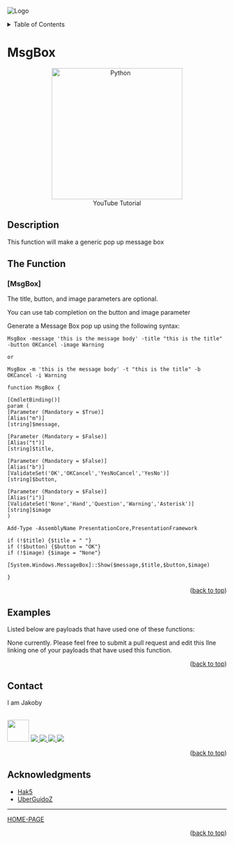 ![Logo](https://github.com/I-Am-Jakoby/hak5-submissions/blob/main/Assets/logo-170-px.png?raw=true)

<!-- TABLE OF CONTENTS -->
<details>
  <summary>Table of Contents</summary>
  <ol>
    <li><a href="#Description">Description</a></li>
    <li><a href="#The-Function">The Function</a></li>
    <li><a href="#Examples">Examples</a></li>
    <li><a href="#Contact">Contact</a></li>
    <li><a href="#Acknowledgments">Acknowledgments</a></li>
  </ol>
</details>

# MsgBox

<p align="center">
      <a href="https://www.youtube.com/watch?v=pQiwKUMK2x4">
        <img src=https://i.ytimg.com/vi/pQiwKUMK2x4/hqdefault.jpg width="300" alt="Python" />
      </a>
      <br>YouTube Tutorial	
</p>

## Description

This function will make a generic pop up message box 

## The Function

### [MsgBox] 

The title, button, and image parameters are optional.

You can use tab completion on the button and image parameter

Generate a Message Box pop up using the following syntax: 

 ```
MsgBox -message 'this is the message body' -title "this is the title" -button OKCancel -image Warning

or

MsgBox -m 'this is the message body' -t "this is the title" -b OKCancel -i Warning
```

```
function MsgBox {

[CmdletBinding()]
param (	
[Parameter (Mandatory = $True)]
[Alias("m")]
[string]$message,

[Parameter (Mandatory = $False)]
[Alias("t")]
[string]$title,

[Parameter (Mandatory = $False)]
[Alias("b")]
[ValidateSet('OK','OKCancel','YesNoCancel','YesNo')]
[string]$button,

[Parameter (Mandatory = $False)]
[Alias("i")]
[ValidateSet('None','Hand','Question','Warning','Asterisk')]
[string]$image
)

Add-Type -AssemblyName PresentationCore,PresentationFramework

if (!$title) {$title = " "}
if (!$button) {$button = "OK"}
if (!$image) {$image = "None"}

[System.Windows.MessageBox]::Show($message,$title,$button,$image)

}
```

<p align="right">(<a href="#top">back to top</a>)</p>


## Examples 
[//]: # (Examples of scripts that have used your function) 
Listed below are payloads that have used one of these functions:

None currently. Please feel free to submit a pull request and edit this llne linking one of your payloads that have used this function.


<p align="right">(<a href="#top">back to top</a>)</p>

<!-- CONTACT -->
## Contact

I am Jakoby
  <p><br/>

  <img src="https://media.giphy.com/media/VgCDAzcKvsR6OM0uWg/giphy.gif" width="50"> 

  <a href="https://github.com/I-Am-Jakoby/">
    <img src="https://img.shields.io/badge/GitHub-I--Am--Jakoby-blue">
  </a>

  <a href="https://www.instagram.com/i_am_jakoby/">
    <img src="https://img.shields.io/badge/Instagram-i__am__jakoby-red">
  </a>

  <a href="https://twitter.com/I_Am_Jakoby/">
    <img src="https://img.shields.io/badge/Twitter-I__Am__Jakoby-blue">
  </a>

  <a href="https://www.youtube.com/c/IamJakoby/">
    <img src="https://img.shields.io/badge/YouTube-I_am_Jakoby-red">
  </a>

</p>



<p align="right">(<a href="#top">back to top</a>)</p>

<!-- ACKNOWLEDGMENTS -->
## Acknowledgments

* [Hak5](https://hak5.org/)
* [UberGuidoZ](https://github.com/UberGuidoZ)

***

[HOME-PAGE](https://github.com/I-Am-Jakoby/PowerShell-for-Hackers)

<p align="right">(<a href="#top">back to top</a>)</p>

